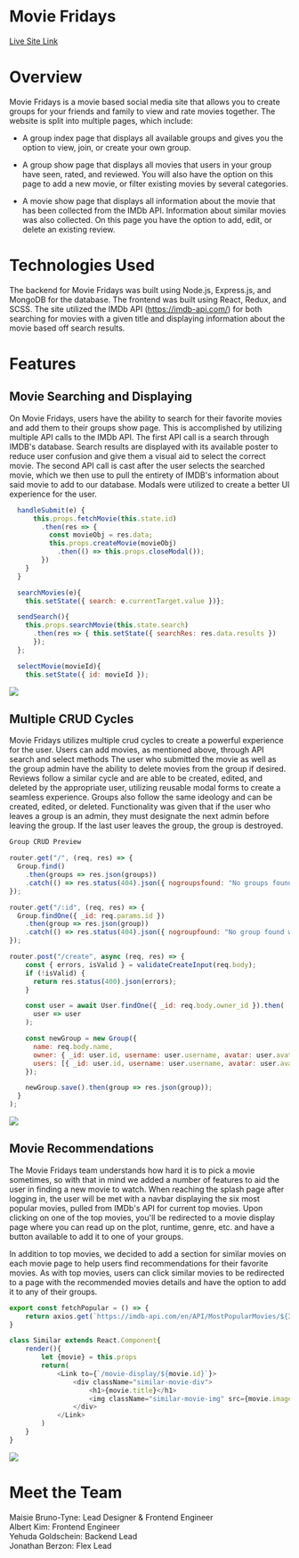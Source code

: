 # Movie Fridays
[Live Site Link](https://moviefridays.herokuapp.com/)

# Overview
Movie Fridays is a movie based social media site that allows you to create groups for your friends and family to view and rate movies together. The website is split into multiple pages, which include:
+ A group index page that displays all available groups and gives you the option to view, join, or create your own group.

+ A group show page that displays all movies that users in your group have seen, rated, and reviewed. You will also have the option on this page to add a new movie, or filter existing movies by several categories.

+ A movie show page that displays all information about the movie that has been collected from the IMDb API. Information about similar movies was also collected. On this page you have the option to add, edit, or delete an existing review.

# Technologies Used
The backend for Movie Fridays was built using Node.js, Express.js, and MongoDB for the database. The frontend was built using React, Redux, and SCSS. The site utilized the IMDb API (https://imdb-api.com/) for both searching for movies with a given title and displaying information about the movie based off search results.


# Features
## Movie Searching and Displaying
On Movie Fridays, users have the ability to search for their favorite movies and add them to their groups show page. This is accomplished by utilizing multiple API calls to the IMDb API. The first API call is a search through IMDB's database. Search results are displayed with its available poster to reduce user confusion and give them a visual aid to select the correct movie. The second API call is cast after the user selects the searched movie, which we then use to pull the entirety of IMDB's information about said movie to add to our database. Modals were utilized to create a better UI experience for the user. 

```Javascript
  handleSubmit(e) {
      this.props.fetchMovie(this.state.id)
        .then(res => {
          const movieObj = res.data;
          this.props.createMovie(movieObj)
            .then(() => this.props.closeModal());
        })
    }
  }

  searchMovies(e){
    this.setState({ search: e.currentTarget.value })};

  sendSearch(){
    this.props.searchMovie(this.state.search)
      .then(res => { this.setState({ searchRes: res.data.results })
      }); 
  };

  selectMovie(movieId){
    this.setState({ id: movieId });
```

<img src="assets/gifs/MF_display_create_show_movie.gif" width="" height="" />

## Multiple CRUD Cycles
Movie Fridays utilizes multiple crud cycles to create a powerful experience for the user. Users can add movies, as mentioned above, through API search and select methods The user who submitted the movie as well as the group admin have the ability to delete movies from the group if desired. Reviews follow a similar cycle and are able to be created, edited, and deleted by the appropriate user, utilizing reusable modal forms to create a seamless experience. Groups also follow the same ideology and can be created, edited, or deleted. Functionality was given that if the user who leaves a group is an admin, they must designate the next admin before leaving the group. If the last user leaves the group, the group is destroyed.

```Javascript
Group CRUD Preview

router.get("/", (req, res) => {
  Group.find()
    .then(groups => res.json(groups))
    .catch(() => res.status(404).json({ nogroupsfound: "No groups found" }));
});

router.get("/:id", (req, res) => {
  Group.findOne({ _id: req.params.id })
    .then(group => res.json(group))
    .catch(() => res.status(404).json({ nogroupfound: "No group found with that id" }));
});

router.post("/create", async (req, res) => {
    const { errors, isValid } = validateCreateInput(req.body);
    if (!isValid) {
      return res.status(400).json(errors);
    }

    const user = await User.findOne({ _id: req.body.owner_id }).then(
      user => user
    );

    const newGroup = new Group({
      name: req.body.name,
      owner: { _id: user.id, username: user.username, avatar: user.avatar },
      users: [{ _id: user.id, username: user.username, avatar: user.avatar }],
    });

    newGroup.save().then(group => res.json(group));
  }
);
```
<img src="assets/gifs/Review-CRUD.gif" width="" height="" />


## Movie Recommendations
The Movie Fridays team understands how hard it is to pick a movie sometimes, so with that in mind we added a number of features to aid the user in finding a new movie to watch. When reaching the splash page after logging in, the user will be met with a navbar displaying the six most popular movies, pulled from IMDb's API for current top movies. Upon clicking on one of the top movies, you'll be redirected to a movie display page where you can read up on the plot, runtime, genre, etc. and have a button available to add it to one of your groups.

In addition to top movies, we decided to add a section for similar movies on each movie page to help users find recommendations for their favorite movies. As with top movies, users can click similar movies to be redirected to a page with the recommended movies details and have the option to add it to any of their groups.

```Javascript
export const fetchPopular = () => {
    return axios.get(`https://imdb-api.com/en/API/MostPopularMovies/${IMDB}`)
}

class Similar extends React.Component{
    render(){
        let {movie} = this.props
        return(
            <Link to={`/movie-display/${movie.id}`}>
                <div className="similar-movie-div">
                    <h1>{movie.title}</h1>
                    <img className="similar-movie-img" src={movie.image} alt="similar-poster"/>
                </div>
            </Link>
        )
    }
}
```
<img src="assets/gifs/Movie-Recommendation.gif" width="" height="" />

# Meet the Team
Maisie Bruno-Tyne: Lead Designer & Frontend Engineer
<br />
Albert Kim: Frontend Engineer
<br />
Yehuda Goldschein: Backend Lead
<br />
Jonathan Berzon: Flex Lead

